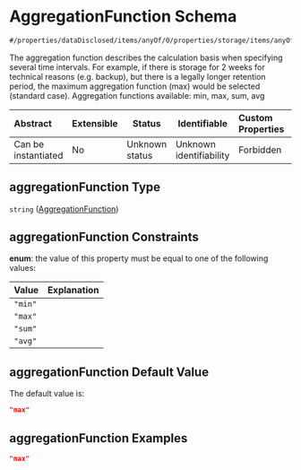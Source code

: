 # AggregationFunction Schema

```txt
#/properties/dataDisclosed/items/anyOf/0/properties/storage/items/anyOf/0/properties/aggregationFunction#/properties/dataDisclosed/items/anyOf/0/properties/storage/items/anyOf/0/properties/aggregationFunction
```

The aggregation function describes the calculation basis when specifying several time intervals. For example, if there is storage for 2 weeks for technical reasons (e.g. backup), but there is a legally longer retention period, the maximum aggregation function (max) would be selected (standard case). Aggregation functions available: min, max, sum, avg


| Abstract            | Extensible | Status         | Identifiable            | Custom Properties | Additional Properties | Access Restrictions | Defined In                                                           |
| :------------------ | ---------- | -------------- | ----------------------- | :---------------- | --------------------- | ------------------- | -------------------------------------------------------------------- |
| Can be instantiated | No         | Unknown status | Unknown identifiability | Forbidden         | Allowed               | none                | [tilt-schema.json\*](../out/tilt-schema.json "open original schema") |

## aggregationFunction Type

`string` ([AggregationFunction](tilt-schema-properties-datadisclosed-items-anyof-anyof-schema-properties-storage-items-anyof-first-anyof-properties-aggregationfunction.md))

## aggregationFunction Constraints

**enum**: the value of this property must be equal to one of the following values:

| Value   | Explanation |
| :------ | ----------- |
| `"min"` |             |
| `"max"` |             |
| `"sum"` |             |
| `"avg"` |             |

## aggregationFunction Default Value

The default value is:

```json
"max"
```

## aggregationFunction Examples

```json
"max"
```
